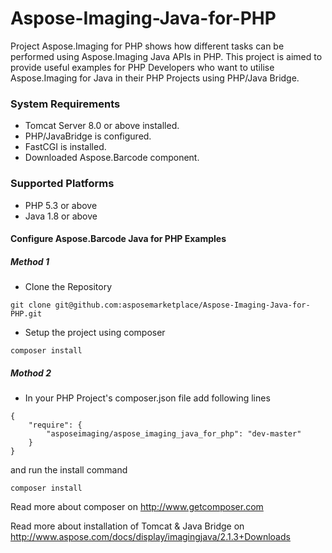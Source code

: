 # Aspose-Imaging-Java-for-PHP
Project Aspose.Imaging for PHP shows how different tasks can be performed using Aspose.Imaging Java APIs in PHP. This project is aimed to provide useful examples for PHP Developers who want to utilise Aspose.Imaging for Java in their PHP Projects using PHP/Java Bridge.

### System Requirements
* Tomcat Server 8.0 or above installed.
* PHP/JavaBridge is configured.
* FastCGI is installed.
* Downloaded Aspose.Barcode component.

### Supported Platforms
* PHP 5.3 or above 
* Java 1.8 or above 

#### Configure Aspose.Barcode Java for PHP Examples
##### Method 1
* Clone the Repository
```
git clone git@github.com:asposemarketplace/Aspose-Imaging-Java-for-PHP.git
```
* Setup the project using composer
```
composer install
```
##### Mothod 2
* In your PHP Project's composer.json file add following lines
```
{
    "require": {
        "asposeimaging/aspose_imaging_java_for_php": "dev-master"
    }
}
```
and run the install command
```
composer install
```

Read more about composer on http://www.getcomposer.com

Read more about installation of Tomcat & Java Bridge on http://www.aspose.com/docs/display/imagingjava/2.1.3+Downloads
